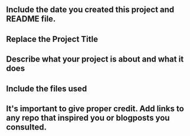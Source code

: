 <h2 Date created h2>
Include the date you created this project and README file.

<h2 Project Title h2>
Replace the Project Title

<h2 Description h2>
Describe what your project is about and what it does

<h2 Files used h2>
Include the files used

<h2 Credits h2>
It's important to give proper credit. Add links to any repo that inspired you or blogposts you consulted.
